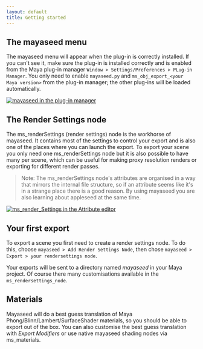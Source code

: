 ```yaml
---
layout: default
title: Getting started
---
```


The mayaseed menu
-----------------

The mayaseed menu will appear when the plug-in is correctly installed. If you can't see it, make sure the plug-in is installed correctly and is enabled from the Maya plug-in manager `Window > Settings/Preferences > PLug-in Manager`. You only need to enable `mayaseed.py` and `ms_obj_export_<your Maya version>` from the plug-in manager; the other plug-ins will be loaded automatically.

[![mayaseed in the plug-in manager](/images/plug-in_manager.png)](/images/plug-in_manager.png)


The Render Settings node
------------------------

The ms\_renderSettings (render settings) node is the workhorse of mayaseed. It contains most of the settings to control your export and is also one of the places where you can launch the export. To export your scene you only need one ms\_renderSettings node but it is also possible to have many per scene, which can be useful for making proxy resolution renders or exporting for different render passes. 

>Note: The ms_renderSettings node's attributes are organised in a way that mirrors the internal file structure, so if an attribute seems like it's in a strange place there is a good reason. By using mayaseed you are also learning about appleseed at the same time.

[![ms_render_Settings in the Attribute editor](/images/ms_render_settings.png)](/images/ms_render_settings.png)


Your first export
-----------------

To export a scene you first need to create a render settings node. To do this, choose `mayaseed > Add Render Settings Node`, then chose `mayaseed > Export > your rendersettings node`.

Your exports will be sent to a directory named *mayaseed* in your Maya project. Of course there many customisations available in the `ms_rendersettings_node`.

Materials
---------

Mayaseed will do a best guess translation of Maya Phong/Blinn/Lambert/SurfaceShader materials, so you should be able to export out of the box. You can also customise the best guess translation with *Export Modifiers* or use native mayaseed shading nodes via ms\_materials.
